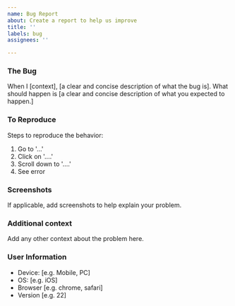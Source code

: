 ```yaml
---
name: Bug Report
about: Create a report to help us improve
title: ''
labels: bug
assignees: ''

---
```


### The Bug
When I [context], [a clear and concise description of what the bug is].
What should happen is [a clear and concise description of what you expected to happen.]

### To Reproduce
Steps to reproduce the behavior:
1. Go to '...'
2. Click on '....'
3. Scroll down to '....'
4. See error

### Screenshots
If applicable, add screenshots to help explain your problem.

### Additional context
Add any other context about the problem here.

### User Information
 - Device: [e.g. Mobile, PC]
 - OS: [e.g. iOS]
 - Browser [e.g. chrome, safari]
 - Version [e.g. 22]
